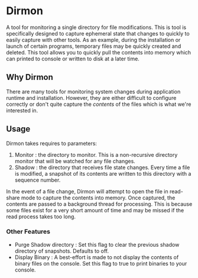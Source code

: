 # Dirmon

A tool for monitoring a single directory for file modifications. This is tool is specifically designed to capture 
ephemeral state that changes to quickly to easily capture with other tools. As an example, during the installation 
or launch of certain programs, temporary files may be quickly created and deleted. This tool allows you to quickly
pull the contents into memory which can printed to console or written to disk at a later time. 

## Why Dirmon 

There are many tools for monitoring system changes during application runtime and installation. However, they are 
either difficult to configure correctly or don't quite capture the _contents_ of the files which is what we're 
interested in. 

## Usage 

Dirmon takes requires to parameters:

1) Monitor : the directory to monitor. This is a non-recursive directory monitor that will be watched for any file 
changes. 
2) Shadow : the directory that receives file state changes. Every time a file is modified, a snapshot of its contents 
are written to this directory with a sequence number.

In the event of a file change, Dirmon will attempt to open the file in read-share mode to capture the contents into 
memory. Once captured, the contents are passed to a background thread for processing. This is because some files exist 
for a very short amount of time and may be missed if the read process takes too long. 

### Other Features 

* Purge Shadow directory : Set this flag to clear the previous shadow directory of snapshots. Defaults to off. 
* Display Binary : A best-effort is made to not display the contents of binary files on the console. Set this flag to 
true to print binaries to your console. 